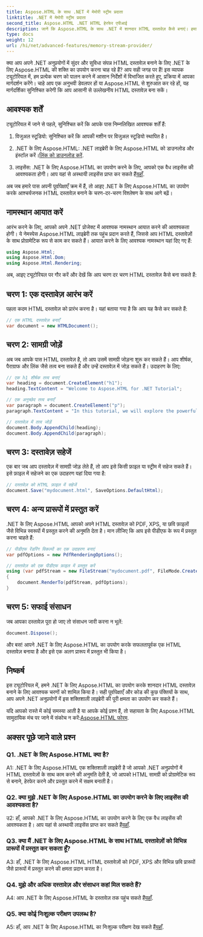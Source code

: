 ```yaml
---
title: Aspose.HTML के साथ .NET में मेमोरी स्ट्रीम प्रदाता
linktitle: .NET में मेमोरी स्ट्रीम प्रदाता
second_title: Aspose.HTML .NET HTML हेरफेर एपीआई
description: जानें कि Aspose.HTML के साथ .NET में शानदार HTML दस्तावेज़ कैसे बनाएं। हमारे चरण-दर-चरण ट्यूटोरियल का पालन करें और HTML हेरफेर की शक्ति को अनलॉक करें।
type: docs
weight: 12
url: /hi/net/advanced-features/memory-stream-provider/
---
```


क्या आप अपने .NET अनुप्रयोगों में सुंदर और सुविधा संपन्न HTML दस्तावेज़ बनाने के लिए .NET के लिए Aspose.HTML की शक्ति का उपयोग करना चाह रहे हैं? आप सही जगह पर हैं! इस व्यापक ट्यूटोरियल में, हम प्रत्येक चरण को पालन करने में आसान निर्देशों में विभाजित करते हुए, प्रक्रिया में आपका मार्गदर्शन करेंगे। चाहे आप एक अनुभवी डेवलपर हों या Aspose.HTML से शुरुआत कर रहे हों, यह मार्गदर्शिका सुनिश्चित करेगी कि आप आसानी से उल्लेखनीय HTML दस्तावेज़ बना सकें।

## आवश्यक शर्तें

ट्यूटोरियल में जाने से पहले, सुनिश्चित करें कि आपके पास निम्नलिखित आवश्यक शर्तें हैं:

1. विजुअल स्टूडियो: सुनिश्चित करें कि आपकी मशीन पर विजुअल स्टूडियो स्थापित है।

2.  .NET के लिए Aspose.HTML: .NET लाइब्रेरी के लिए Aspose.HTML को डाउनलोड और इंस्टॉल करें।[लिंक को डाउनलोड करें](https://releases.aspose.com/html/net/).

3.  लाइसेंस: .NET के लिए Aspose.HTML का उपयोग करने के लिए, आपको एक वैध लाइसेंस की आवश्यकता होगी। आप यहां से अस्थायी लाइसेंस प्राप्त कर सकते हैं[यहाँ](https://purchase.aspose.com/temporary-license/).

अब जब हमारे पास अपनी पूर्वापेक्षाएँ क्रम में हैं, तो आइए .NET के लिए Aspose.HTML का उपयोग करके आश्चर्यजनक HTML दस्तावेज़ बनाने के चरण-दर-चरण विश्लेषण के साथ आगे बढ़ें।

## नामस्थान आयात करें

आरंभ करने के लिए, आपको अपने .NET प्रोजेक्ट में आवश्यक नामस्थान आयात करने की आवश्यकता होगी। ये नेमस्पेस Aspose.HTML लाइब्रेरी तक पहुंच प्रदान करते हैं, जिससे आप HTML दस्तावेज़ों के साथ प्रोग्रामेटिक रूप से काम कर सकते हैं। आयात करने के लिए आवश्यक नामस्थान यहां दिए गए हैं:

```csharp
using Aspose.Html;
using Aspose.Html.Dom;
using Aspose.Html.Rendering;
```

अब, आइए ट्यूटोरियल पर गौर करें और देखें कि आप चरण दर चरण HTML दस्तावेज़ कैसे बना सकते हैं:

## चरण 1: एक दस्तावेज़ आरंभ करें

पहला कदम HTML दस्तावेज़ को प्रारंभ करना है। यहां बताया गया है कि आप यह कैसे कर सकते हैं:

```csharp
// एक HTML दस्तावेज़ बनाएँ
var document = new HTMLDocument();
```

## चरण 2: सामग्री जोड़ें

अब जब आपके पास HTML दस्तावेज़ है, तो आप उसमें सामग्री जोड़ना शुरू कर सकते हैं। आप शीर्षक, पैराग्राफ और लिंक जैसे तत्व बना सकते हैं और उन्हें दस्तावेज़ में जोड़ सकते हैं। उदाहरण के लिए:

```csharp
// एक h1 शीर्षक तत्व बनाएं
var heading = document.CreateElement("h1");
heading.TextContent = "Welcome to Aspose.HTML for .NET Tutorial";

// एक अनुच्छेद तत्व बनाएँ
var paragraph = document.CreateElement("p");
paragraph.TextContent = "In this tutorial, we will explore the powerful features of Aspose.HTML for .NET.";

// दस्तावेज़ में तत्व जोड़ें
document.Body.AppendChild(heading);
document.Body.AppendChild(paragraph);
```

## चरण 3: दस्तावेज़ सहेजें

एक बार जब आप दस्तावेज़ में सामग्री जोड़ लेते हैं, तो आप इसे किसी फ़ाइल या स्ट्रीम में सहेज सकते हैं। इसे फ़ाइल में सहेजने का एक उदाहरण यहां दिया गया है:

```csharp
// दस्तावेज़ को HTML फ़ाइल में सहेजें
document.Save("mydocument.html", SaveOptions.DefaultHtml);
```

## चरण 4: अन्य प्रारूपों में प्रस्तुत करें

.NET के लिए Aspose.HTML आपको अपने HTML दस्तावेज़ को PDF, XPS, या छवि फ़ाइलों जैसे विभिन्न स्वरूपों में प्रस्तुत करने की अनुमति देता है। मान लीजिए कि आप इसे पीडीएफ के रूप में प्रस्तुत करना चाहते हैं:

```csharp
// पीडीएफ रेंडरिंग विकल्पों का एक उदाहरण बनाएं
var pdfOptions = new PdfRenderingOptions();

// दस्तावेज़ को एक पीडीएफ फ़ाइल में प्रस्तुत करें
using (var pdfStream = new FileStream("mydocument.pdf", FileMode.Create))
{
    document.RenderTo(pdfStream, pdfOptions);
}
```

## चरण 5: सफाई संसाधन

जब आपका दस्तावेज़ पूरा हो जाए तो संसाधन जारी करना न भूलें:

```csharp
document.Dispose();
```

और बस! आपने .NET के लिए Aspose.HTML का उपयोग करके सफलतापूर्वक एक HTML दस्तावेज़ बनाया है और इसे एक अलग प्रारूप में प्रस्तुत भी किया है।

## निष्कर्ष

इस ट्यूटोरियल में, हमने .NET के लिए Aspose.HTML का उपयोग करके शानदार HTML दस्तावेज़ बनाने के लिए आवश्यक चरणों को शामिल किया है। सही पूर्वापेक्षाएँ और कोड की कुछ पंक्तियों के साथ, आप अपने .NET अनुप्रयोगों में इस शक्तिशाली लाइब्रेरी की पूरी क्षमता का उपयोग कर सकते हैं।

 यदि आपको रास्ते में कोई समस्या आती है या आपके कोई प्रश्न हैं, तो सहायता के लिए Aspose.HTML सामुदायिक मंच पर जाने में संकोच न करें:[Aspose.HTML फोरम](https://forum.aspose.com/).

## अक्सर पूछे जाने वाले प्रश्न

### Q1. .NET के लिए Aspose.HTML क्या है?

A1: .NET के लिए Aspose.HTML एक शक्तिशाली लाइब्रेरी है जो आपको .NET अनुप्रयोगों में HTML दस्तावेज़ों के साथ काम करने की अनुमति देती है, जो आपको HTML सामग्री को प्रोग्रामेटिक रूप से बनाने, हेरफेर करने और प्रस्तुत करने में सक्षम बनाती है।

### Q2. क्या मुझे .NET के लिए Aspose.HTML का उपयोग करने के लिए लाइसेंस की आवश्यकता है?

 उ2: हाँ, आपको .NET के लिए Aspose.HTML का उपयोग करने के लिए एक वैध लाइसेंस की आवश्यकता है। आप यहां से अस्थायी लाइसेंस प्राप्त कर सकते हैं[यहाँ](https://purchase.aspose.com/temporary-license/).

### Q3. क्या मैं .NET के लिए Aspose.HTML के साथ HTML दस्तावेज़ों को विभिन्न प्रारूपों में प्रस्तुत कर सकता हूँ?

A3: हाँ, .NET के लिए Aspose.HTML HTML दस्तावेज़ों को PDF, XPS और विभिन्न छवि प्रारूपों जैसे प्रारूपों में प्रस्तुत करने की क्षमता प्रदान करता है।

### Q4. मुझे और अधिक दस्तावेज़ और संसाधन कहां मिल सकते हैं?

 A4: आप .NET के लिए Aspose.HTML के दस्तावेज़ तक पहुंच सकते हैं[यहाँ](https://reference.aspose.com/html/net/).

### Q5. क्या कोई निःशुल्क परीक्षण उपलब्ध है?

 A5: हाँ, आप .NET के लिए Aspose.HTML का निःशुल्क परीक्षण देख सकते हैं[यहाँ](https://releases.aspose.com/).
